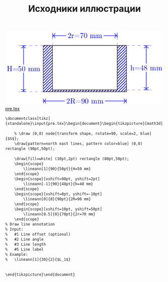 ﻿---
title: "Исходники иллюстрации"
type: "notpost"
---
<a class="imag2" href="/cook/gallery/tikzpicture_8e5bf23930348a179b322a890a918e06.tex"><img src="/cook/gallery/tikzpicture_8e5bf23930348a179b322a890a918e06.pdf.jpg" alt=""></a>
<a href="/cook/gallery/pre">pre.tex</a>
<pre><code class="language-latex">\documentclass[tikz]{standalone}\input{pre.tex}\begin{document}\begin{tikzpicture}[math3d]

	% \draw (0,0) node[transform shape, rotate=90, scale=2, blue] {$S$};
	\draw[pattern=north east lines, pattern color=blue] (0,0) rectangle (90pt,50pt);

	\draw[fill=white] (10pt,2pt) rectangle (80pt,50pt);	
	\begin{scope}
		\lineann[1]{90}{50pt}{H=50 mm}
	\end{scope}
	\begin{scope}[xshift=90pt, yshift=2pt]
		\lineann[-1]{90}{48pt}{h=48 mm}
	\end{scope}
	\begin{scope}[xshift=0pt, yshift=-10pt]
		\lineann[0]{0}{90pt}{2R=90 mm}
	\end{scope}
	\begin{scope}[xshift=10pt, yshift=50pt]
		\lineann[0.5]{0}{70pt}{2r=70 mm}
	\end{scope}	
% Draw line annotation
% Input:
%   #1 Line offset (optional)
%   #2 Line angle
%   #3 Line length
%   #5 Line label
% Example:
%   \lineann[1]{30}{2}{$L_1$}


\end{tikzpicture}\end{document}</code></pre>